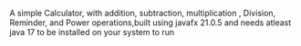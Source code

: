 A simple Calculator, with addition, subtraction, multiplication , Division, Reminder, and Power operations,built using javafx 21.0.5 and needs atleast java 17 to be installed on your system to run
